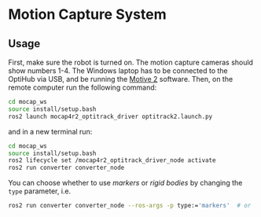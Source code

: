 # Motion Capture System


## Usage
First, make sure the robot is turned on.
The motion capture cameras should show numbers 1-4.
The Windows laptop has to be connected to the OptiHub via USB, and be running the [Motive 2](https://docs.optitrack.com/v/v2.3) software.
Then, on the remote computer run the following command:
```bash
cd mocap_ws
source install/setup.bash
ros2 launch mocap4r2_optitrack_driver optitrack2.launch.py
```
and in a new terminal run:
```bash
cd mocap_ws
source install/setup.bash
ros2 lifecycle set /mocap4r2_optitrack_driver_node activate
ros2 run converter converter_node
```
You can choose whether to use *markers* or *rigid bodies* by changing the `type` parameter, i.e.
```bash
ros2 run converter converter_node --ros-args -p type:='markers'  # or 'rigid_bodies' (default)
```

